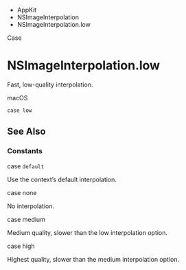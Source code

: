 

- AppKit
- NSImageInterpolation
-  NSImageInterpolation.low 

Case

# NSImageInterpolation.low

Fast, low-quality interpolation.

macOS

``` source
case low
```

## See Also

### Constants

case `default`

Use the context’s default interpolation.

case none

No interpolation.

case medium

Medium quality, slower than the low interpolation option.

case high

Highest quality, slower than the medium interpolation option.

